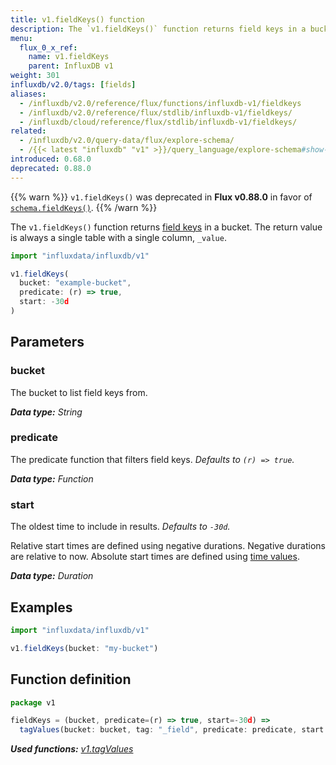 ```yaml
---
title: v1.fieldKeys() function
description: The `v1.fieldKeys()` function returns field keys in a bucket.
menu:
  flux_0_x_ref:
    name: v1.fieldKeys
    parent: InfluxDB v1
weight: 301
influxdb/v2.0/tags: [fields]
aliases:
  - /influxdb/v2.0/reference/flux/functions/influxdb-v1/fieldkeys
  - /influxdb/v2.0/reference/flux/stdlib/influxdb-v1/fieldkeys/
  - /influxdb/cloud/reference/flux/stdlib/influxdb-v1/fieldkeys/
related:
  - /influxdb/v2.0/query-data/flux/explore-schema/
  - /{{< latest "influxdb" "v1" >}}/query_language/explore-schema#show-field-keys, SHOW FIELD KEYS in InfluxQL
introduced: 0.68.0
deprecated: 0.88.0
---
```


{{% warn %}}
`v1.fieldKeys()` was deprecated in **Flux v0.88.0** in favor of
[`schema.fieldKeys()`](/influxdb/v2.0/reference/flux/stdlib/influxdb-schema/fieldkeys/).
{{% /warn %}}

The `v1.fieldKeys()` function returns [field keys](/influxdb/v2.0/reference/glossary/#field-key) in a bucket.
The return value is always a single table with a single column, `_value`.

```js
import "influxdata/influxdb/v1"

v1.fieldKeys(
  bucket: "example-bucket",
  predicate: (r) => true,
  start: -30d
)
```

## Parameters

### bucket
The bucket to list field keys from.

_**Data type:** String_

### predicate
The predicate function that filters field keys.
_Defaults to `(r) => true`._

_**Data type:** Function_

### start
The oldest time to include in results.
_Defaults to `-30d`._

Relative start times are defined using negative durations.
Negative durations are relative to now.
Absolute start times are defined using [time values](/influxdb/v2.0/reference/flux/language/types/#time-types).

_**Data type:** Duration_

## Examples
```js
import "influxdata/influxdb/v1"

v1.fieldKeys(bucket: "my-bucket")
```

## Function definition
```js
package v1

fieldKeys = (bucket, predicate=(r) => true, start=-30d) =>
  tagValues(bucket: bucket, tag: "_field", predicate: predicate, start: start)
```

_**Used functions:**
[v1.tagValues](/influxdb/v2.0/reference/flux/stdlib/influxdb-schema/tagvalues/)_
